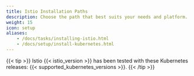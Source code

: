 ```yaml
---
title: Istio Installation Paths
description: Choose the path that best suits your needs and platform.
weight: 15
icon: setup
aliases:
    - /docs/tasks/installing-istio.html
    - /docs/setup/install-kubernetes.html
---
```


{{< tip >}}
Istio {{< istio_version >}} has been tested with these Kubernetes releases:
{{< supported_kubernetes_versions >}}.
{{< /tip >}}

